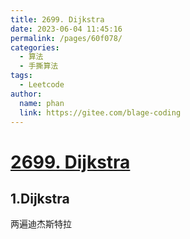 ```yaml
---
title: 2699. Dijkstra
date: 2023-06-04 11:45:16
permalink: /pages/60f078/
categories:
  - 算法
  - 手撕算法
tags:
  - Leetcode
author: 
  name: phan
  link: https://gitee.com/blage-coding
---
```

# [2699. Dijkstra](https://leetcode.cn/problems/modify-graph-edge-weights/)

## 1.Dijkstra
两遍迪杰斯特拉
